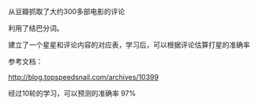 
从豆瓣抓取了大约300多部电影的评论

利用了结巴分词。

建立了一个星星和评论内容的对应表，学习后，可以根据评论估算打星的准确率

参考文档：

http://blog.topspeedsnail.com/archives/10399

经过10轮的学习，可以预测的准确率 97%
